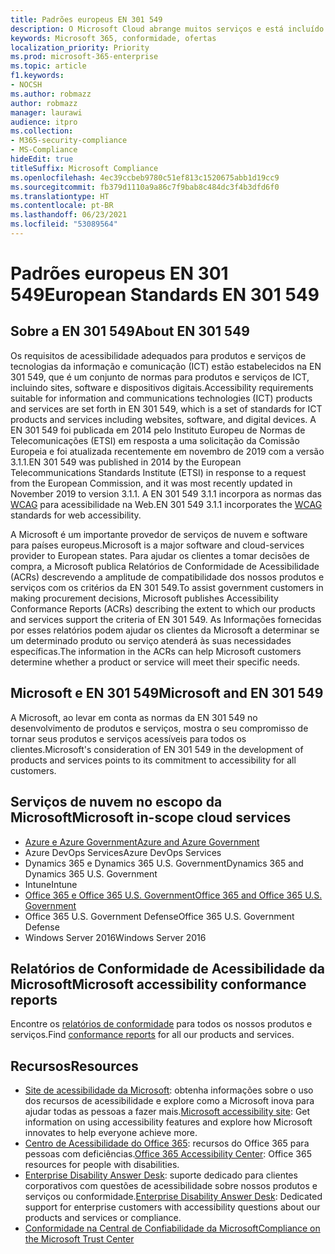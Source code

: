 ```yaml
---
title: Padrões europeus EN 301 549
description: O Microsoft Cloud abrange muitos serviços e está incluído em muitos relatórios de conformidade individuais.
keywords: Microsoft 365, conformidade, ofertas
localization_priority: Priority
ms.prod: microsoft-365-enterprise
ms.topic: article
f1.keywords:
- NOCSH
ms.author: robmazz
author: robmazz
manager: laurawi
audience: itpro
ms.collection:
- M365-security-compliance
- MS-Compliance
hideEdit: true
titleSuffix: Microsoft Compliance
ms.openlocfilehash: 4ec39ccbeb9780c51ef813c1520675abb1d19cc9
ms.sourcegitcommit: fb379d1110a9a86c7f9bab8c484dc3f4b3dfd6f0
ms.translationtype: HT
ms.contentlocale: pt-BR
ms.lasthandoff: 06/23/2021
ms.locfileid: "53089564"
---
```

# <a name="european-standards-en-301-549"></a><span data-ttu-id="5d3df-104">Padrões europeus EN 301 549</span><span class="sxs-lookup"><span data-stu-id="5d3df-104">European Standards EN 301 549</span></span>

## <a name="about-en-301-549"></a><span data-ttu-id="5d3df-105">Sobre a EN 301 549</span><span class="sxs-lookup"><span data-stu-id="5d3df-105">About EN 301 549</span></span>

<span data-ttu-id="5d3df-106">Os requisitos de acessibilidade adequados para produtos e serviços de tecnologias da informação e comunicação (ICT) estão estabelecidos na EN 301 549, que é um conjunto de normas para produtos e serviços de ICT, incluindo sites, software e dispositivos digitais.</span><span class="sxs-lookup"><span data-stu-id="5d3df-106">Accessibility requirements suitable for information and communications technologies (ICT) products and services are set forth in EN 301 549, which is a set of standards for ICT products and services including websites, software, and digital devices.</span></span> <span data-ttu-id="5d3df-107">A EN 301 549 foi publicada em 2014 pelo Instituto Europeu de Normas de Telecomunicações (ETSI) em resposta a uma solicitação da Comissão Europeia e foi atualizada recentemente em novembro de 2019 com a versão 3.1.1.</span><span class="sxs-lookup"><span data-stu-id="5d3df-107">EN 301 549 was published in 2014 by the European Telecommunications Standards Institute (ETSI) in response to a request from the European Commission, and it was most recently updated in November 2019 to version 3.1.1.</span></span> <span data-ttu-id="5d3df-108">A EN 301 549 3.1.1 incorpora as normas das [WCAG](offering-WCAG-2-1.md) para acessibilidade na Web.</span><span class="sxs-lookup"><span data-stu-id="5d3df-108">EN 301 549 3.1.1 incorporates the [WCAG](offering-WCAG-2-1.md) standards for web accessibility.</span></span>

<span data-ttu-id="5d3df-109">A Microsoft é um importante provedor de serviços de nuvem e software para países europeus.</span><span class="sxs-lookup"><span data-stu-id="5d3df-109">Microsoft is a major software and cloud-services provider to European states.</span></span> <span data-ttu-id="5d3df-110">Para ajudar os clientes a tomar decisões de compra, a Microsoft publica Relatórios de Conformidade de Acessibilidade (ACRs) descrevendo a amplitude de compatibilidade dos nossos produtos e serviços com os critérios da EN 301 549.</span><span class="sxs-lookup"><span data-stu-id="5d3df-110">To assist government customers in making procurement decisions, Microsoft publishes Accessibility Conformance Reports (ACRs) describing the extent to which our products and services support the criteria of EN 301 549.</span></span> <span data-ttu-id="5d3df-111">As Informações fornecidas por esses relatórios podem ajudar os clientes da Microsoft a determinar se um determinado produto ou serviço atenderá às suas necessidades específicas.</span><span class="sxs-lookup"><span data-stu-id="5d3df-111">The information in the ACRs can help Microsoft customers determine whether a product or service will meet their specific needs.</span></span>

## <a name="microsoft-and-en-301-549"></a><span data-ttu-id="5d3df-112">Microsoft e EN 301 549</span><span class="sxs-lookup"><span data-stu-id="5d3df-112">Microsoft and EN 301 549</span></span>

<span data-ttu-id="5d3df-113">A Microsoft, ao levar em conta as normas da EN 301 549 no desenvolvimento de produtos e serviços, mostra o seu compromisso de tornar seus produtos e serviços acessíveis para todos os clientes.</span><span class="sxs-lookup"><span data-stu-id="5d3df-113">Microsoft's consideration of EN 301 549 in the development of products and services points to its commitment to accessibility for all customers.</span></span>

## <a name="microsoft-in-scope-cloud-services"></a><span data-ttu-id="5d3df-114">Serviços de nuvem no escopo da Microsoft</span><span class="sxs-lookup"><span data-stu-id="5d3df-114">Microsoft in-scope cloud services</span></span>

- [<span data-ttu-id="5d3df-115">Azure e Azure Government</span><span class="sxs-lookup"><span data-stu-id="5d3df-115">Azure and Azure Government</span></span>](https://go.microsoft.com/fwlink/p/?linkid=2051569)
- <span data-ttu-id="5d3df-116">Azure DevOps Services</span><span class="sxs-lookup"><span data-stu-id="5d3df-116">Azure DevOps Services</span></span>
- <span data-ttu-id="5d3df-117">Dynamics 365 e Dynamics 365 U.S. Government</span><span class="sxs-lookup"><span data-stu-id="5d3df-117">Dynamics 365 and Dynamics 365 U.S. Government</span></span>
- <span data-ttu-id="5d3df-118">Intune</span><span class="sxs-lookup"><span data-stu-id="5d3df-118">Intune</span></span>
- [<span data-ttu-id="5d3df-119">Office 365 e Office 365 U.S. Government</span><span class="sxs-lookup"><span data-stu-id="5d3df-119">Office 365 and Office 365 U.S. Government</span></span>](https://go.microsoft.com/fwlink/p/?LinkID=2077751)
- <span data-ttu-id="5d3df-120">Office 365 U.S. Government Defense</span><span class="sxs-lookup"><span data-stu-id="5d3df-120">Office 365 U.S. Government Defense</span></span>
- <span data-ttu-id="5d3df-121">Windows Server 2016</span><span class="sxs-lookup"><span data-stu-id="5d3df-121">Windows Server 2016</span></span>

## <a name="microsoft-accessibility-conformance-reports"></a><span data-ttu-id="5d3df-122">Relatórios de Conformidade de Acessibilidade da Microsoft</span><span class="sxs-lookup"><span data-stu-id="5d3df-122">Microsoft accessibility conformance reports</span></span>

<span data-ttu-id="5d3df-123">Encontre os [relatórios de conformidade](https://cloudblogs.microsoft.com/industry-blog/government/2018/09/11/accessibility-conformance-reports/) para todos os nossos produtos e serviços.</span><span class="sxs-lookup"><span data-stu-id="5d3df-123">Find [conformance reports](https://cloudblogs.microsoft.com/industry-blog/government/2018/09/11/accessibility-conformance-reports/) for all our products and services.</span></span>

## <a name="resources"></a><span data-ttu-id="5d3df-124">Recursos</span><span class="sxs-lookup"><span data-stu-id="5d3df-124">Resources</span></span>

- <span data-ttu-id="5d3df-125">[Site de acessibilidade da Microsoft](https://www.microsoft.com/accessibility): obtenha informações sobre o uso dos recursos de acessibilidade e explore como a Microsoft inova para ajudar todas as pessoas a fazer mais.</span><span class="sxs-lookup"><span data-stu-id="5d3df-125">[Microsoft accessibility site](https://www.microsoft.com/accessibility): Get information on using accessibility features and explore how Microsoft innovates to help everyone achieve more.</span></span>
- <span data-ttu-id="5d3df-126">[Centro de Acessibilidade do Office 365](https://go.microsoft.com/fwlink/p/?linkid=2051801): recursos do Office 365 para pessoas com deficiências.</span><span class="sxs-lookup"><span data-stu-id="5d3df-126">[Office 365 Accessibility Center](https://go.microsoft.com/fwlink/p/?linkid=2051801): Office 365 resources for people with disabilities.</span></span>
- <span data-ttu-id="5d3df-127">[Enterprise Disability Answer Desk](https://go.microsoft.com/fwlink/p/?linkid=2050890): suporte dedicado para clientes corporativos com questões de acessibilidade sobre nossos produtos e serviços ou conformidade.</span><span class="sxs-lookup"><span data-stu-id="5d3df-127">[Enterprise Disability Answer Desk](https://go.microsoft.com/fwlink/p/?linkid=2050890): Dedicated support for enterprise customers with accessibility questions about our products and services or compliance.</span></span>
- [<span data-ttu-id="5d3df-128">Conformidade na Central de Confiabilidade da Microsoft</span><span class="sxs-lookup"><span data-stu-id="5d3df-128">Compliance on the Microsoft Trust Center</span></span>](https://www.microsoft.com/trust-center/compliance/compliance-overview)
